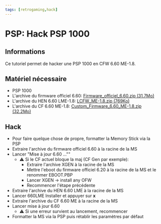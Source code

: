 ```yaml
---
tags: [retrogaming,hack]
---
```

# PSP: Hack PSP 1000

## Informations
Ce tutoriel permet de hacker une PSP 1000 en CFW 6.60 ME-1.8.

## Matériel nécessaire
* PSP 1000
* L'archive du firmware officiel 6.60: [Firmware_officiel_6.60.zip (31.7Mo)](/notes/files/games/psp_hack_psp1000/Firmware_officiel_6.60.zip)
* L'archive du HEN 6.60 LME-1.8: [LCFW_ME-1.8.zip (769Ko)](/notes/files/games/psp_hack_psp1000/LCFW_ME-1.8.zip)
* L'archive du CF 6.60 ME-1.8: [Custom_Firmware_6.60_ME-1.8.zip (32.2Mo)](/notes/files/games/psp_hack_psp1000/Custom_Firmware_6.60_ME-1.8.zip)

## Hack
* Pour faire quelque chose de propre, formatter la Memory Stick via la PSP
* Extraire l'archive du firmware officiel 6.60 à la racine de la MS
* Lancer "Mise à jour 6.60 ...""
  * ⚠️ Si le CF actuel bloque la maj (CF Gen par exemple):
    * Extraire l'archive XGEN à la racine de la MS
    * Mettre l'eboot du firmware officiel 6.20 à la racine de la MS et le renommer EBOOT.PBP
    * Lancer XGEN -> install any OFW
    * Recommencer l'étape précédente
* Extraire l'archive du HEN 6.60 LME à la racine de la MS
* Lancer 660LME Installer et appuyer sur **x**
* Extraire l'archive du CF 6.60 ME à la racine de la MS
* Lancer mise à jour 6.60
  * ⚠️ Si une erreur survient au lancement, recommencer
* Formatter la MS via la PSP puis rétablir les paramètres par défaut
